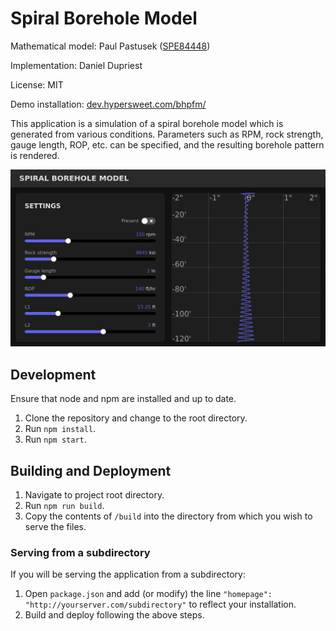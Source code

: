 # Spiral Borehole Model

Mathematical model: Paul Pastusek ([SPE84448](https://onepetro.org/SPEATCE/proceedings-abstract/03ATCE/All-03ATCE/SPE-84448-MS/137797))

Implementation: Daniel Dupriest

License: MIT

Demo installation: [dev.hypersweet.com/bhpfm/](http://dev.hypersweet.com/bhpfm/)

This application is a simulation of a spiral borehole model which is generated from various conditions. Parameters such as RPM, rock strength, gauge length, ROP, etc. can be specified, and the resulting borehole pattern is rendered.

![Screenshot](screenshot.png)

## Development

Ensure that node and npm are installed and up to date.

1. Clone the repository and change to the root directory.
2. Run `npm install`.
3. Run `npm start`.

## Building and Deployment

1. Navigate to project root directory.
2. Run `npm run build`.
3. Copy the contents of `/build` into the directory from which you wish to serve the files.

### Serving from a subdirectory

If you will be serving the application from a subdirectory:

1. Open `package.json` and add (or modify) the line `"homepage": "http://yourserver.com/subdirectory"` to reflect your installation.
2. Build and deploy following the above steps.
